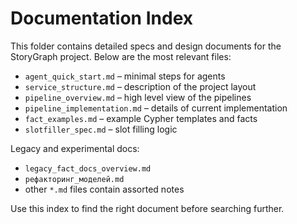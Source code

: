 # Documentation Index

This folder contains detailed specs and design documents for the StoryGraph project.
Below are the most relevant files:

- `agent_quick_start.md` – minimal steps for agents
- `service_structure.md` – description of the project layout
- `pipeline_overview.md` – high level view of the pipelines
- `pipeline_implementation.md` – details of current implementation
- `fact_examples.md` – example Cypher templates and facts
- `slotfiller_spec.md` – slot filling logic

Legacy and experimental docs:

- `legacy_fact_docs_overview.md`
- `рефакторинг_моделей.md`
- other `*.md` files contain assorted notes

Use this index to find the right document before searching further.
